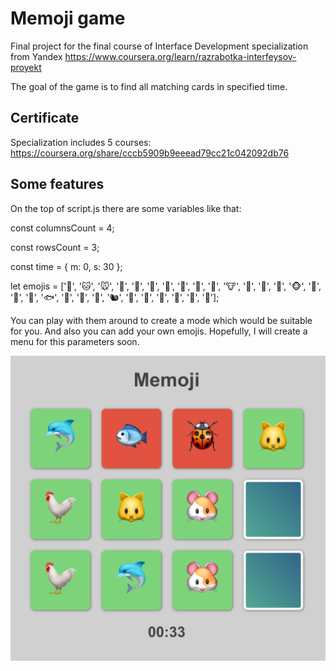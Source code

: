 # Memoji game
Final project for the final course of Interface Development specialization from Yandex https://www.coursera.org/learn/razrabotka-interfeysov-proyekt

The goal of the game is to find all matching cards in specified time.

## Certificate
Specialization includes 5 courses: https://coursera.org/share/cccb5909b9eeead79cc21c042092db76

## Some features

On the top of script.js there are some variables like that:

const columnsCount = 4;

const rowsCount = 3;

const time = { m: 0, s: 30 };

let emojis = ['🐶', '🐱', '🐭', '🐹', '🐰', '🐻', '🐼', '🐨', '🐯', '🦁',
    '🐮', '🐷', '🐸', '🐙', '🐵', '🦄', '🐞', '🦀', '🐟',
    '🐊', '🐓', '🦃', '🐿', '🐬', '🐳', '🐋', '🐏', '🐑', '🐡'];

You can play with them around to create a mode which would be suitable for you. And also you can add your own emojis. Hopefully, I will create a menu for this parameters soon.

![](img/preview1.png)
